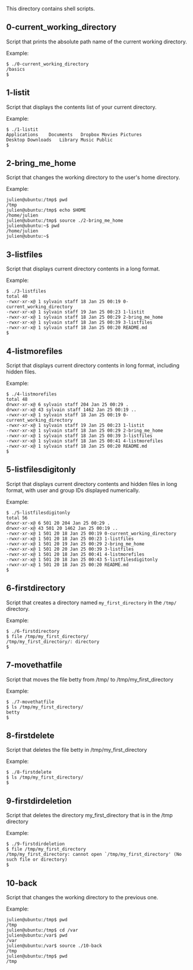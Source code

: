 This directory contains shell scripts.

## 0-current_working_directory
Script that prints the absolute path name of the current working directory.

Example:
```
$ ./0-current_working_directory
/basics
$
```

## 1-listit
Script that displays the contents list of your current directory.

Example:
```
$ ./1-listit
Applications    Documents   Dropbox Movies Pictures
Desktop Downloads   Library Music Public
$
```

## 2-bring_me_home
Script that changes the working directory to the user's home directory.

Example:
```
julien@ubuntu:/tmp$ pwd
/tmp
julien@ubuntu:/tmp$ echo $HOME
/home/julien
julien@ubuntu:/tmp$ source ./2-bring_me_home
julien@ubuntu:~$ pwd
/home/julien
julien@ubuntu:~$ 
```

## 3-listfiles
Script that displays current directory contents in a long format.

Example:
```
$ ./3-listfiles
total 40
-rwxr-xr-x@ 1 sylvain staff 18 Jan 25 00:19 0-current_working_directory
-rwxr-xr-x@ 1 sylvain staff 19 Jan 25 00:23 1-listit
-rwxr-xr-x@ 1 sylvain staff 18 Jan 25 00:29 2-bring_me_home
-rwxr-xr-x@ 1 sylvain staff 18 Jan 25 00:39 3-listfiles
-rwxr-xr-x@ 1 sylvain staff 18 Jan 25 00:20 README.md
$
```

## 4-listmorefiles
Script that displays current directory contents in long format, including hidden files.

Example:
```
$ ./4-listmorefiles
total 48
drwxr-xr-x@ 6 sylvain staff 204 Jan 25 00:29 .
drwxr-xr-x@ 43 sylvain staff 1462 Jan 25 00:19 ..
-rwxr-xr-x@ 1 sylvain staff 18 Jan 25 00:19 0-current_working_directory
-rwxr-xr-x@ 1 sylvain staff 19 Jan 25 00:23 1-listit
-rwxr-xr-x@ 1 sylvain staff 18 Jan 25 00:29 2-bring_me_home
-rwxr-xr-x@ 1 sylvain staff 18 Jan 25 00:39 3-listfiles
-rwxr-xr-x@ 1 sylvain staff 18 Jan 25 00:41 4-listmorefiles
-rwxr-xr-x@ 1 sylvain staff 18 Jan 25 00:20 README.md
$
```

## 5-listfilesdigitonly
Script that displays current directory contents and hidden files in long format, with user and group IDs displayed numerically.

Example:
```
$ ./5-listfilesdigitonly
total 56
drwxr-xr-x@ 6 501 20 204 Jan 25 00:29 .
drwxr-xr-x@ 43 501 20 1462 Jan 25 00:19 ..
-rwxr-xr-x@ 1 501 20 18 Jan 25 00:19 0-current_working_directory
-rwxr-xr-x@ 1 501 20 18 Jan 25 00:23 1-listfiles
-rwxr-xr-x@ 1 501 20 19 Jan 25 00:29 2-bring_me_home
-rwxr-xr-x@ 1 501 20 20 Jan 25 00:39 3-listfiles
-rwxr-xr-x@ 1 501 20 18 Jan 25 00:41 4-listmorefiles
-rwxr-xr-x@ 1 501 20 18 Jan 25 00:43 5-listfilesdigitonly
-rwxr-xr-x@ 1 501 20 18 Jan 25 00:20 README.md
$
```

## 6-firstdirectory
Script that creates a directory named ```my_first_directory``` in the ```/tmp/``` directory.

Example:
```
$ ./6-firstdirectory
$ file /tmp/my_first_directory/
/tmp/my_first_directory/: directory
$
```

## 7-movethatfile
Script that moves the file betty from /tmp/ to /tmp/my_first_directory

Example:
```
$ ./7-movethatfile
$ ls /tmp/my_first_directory/
betty
$
```

## 8-firstdelete
Script that deletes the file betty in /tmp/my_first_directory

Example:
```
$ ./8-firstdelete
$ ls /tmp/my_first_directory/
$
```

## 9-firstdirdeletion
Script that deletes the directory my_first_directory that is in the /tmp directory

Example:
```
$ ./9-firstdirdeletion
$ file /tmp/my_first_directory
/tmp/my_first_directory: cannot open `/tmp/my_first_directory' (No such file or directory)
$
```

## 10-back
Script that changes the working directory to the previous one.

Example:
```
julien@ubuntu:/tmp$ pwd
/tmp
julien@ubuntu:/tmp$ cd /var
julien@ubuntu:/var$ pwd
/var
julien@ubuntu:/var$ source ./10-back
/tmp
julien@ubuntu:/tmp$ pwd
/tmp
```



